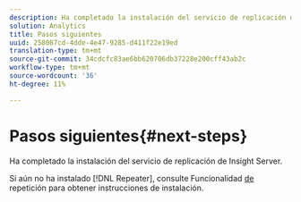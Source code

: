 ```yaml
---
description: Ha completado la instalación del servicio de replicación de Insight Server.
solution: Analytics
title: Pasos siguientes
uuid: 258087cd-4dde-4e47-9285-d411f22e19ed
translation-type: tm+mt
source-git-commit: 34cdcfc83ae6bb620706db37228e200cff43ab2c
workflow-type: tm+mt
source-wordcount: '36'
ht-degree: 11%

---
```



# Pasos siguientes{#next-steps}

Ha completado la instalación del servicio de replicación de Insight Server.

Si aún no ha instalado [!DNL Repeater], consulte Funcionalidad [de](../../../home/c-inst-svr/c-rptr-fntly/c-rptr-fntly.md#concept-78613328ece345b2937cd6e43d7f31f2) repetición para obtener instrucciones de instalación.
